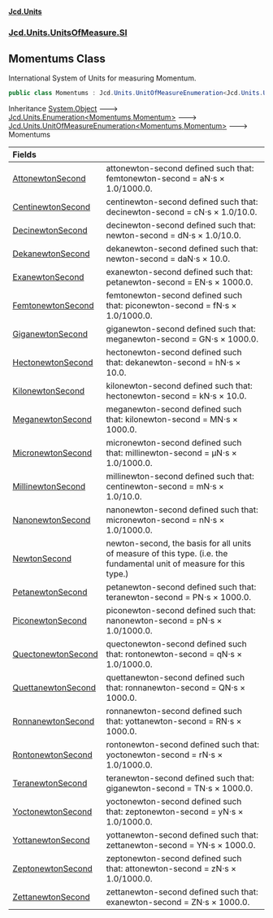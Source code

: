 #### [Jcd.Units](index 'index')
### [Jcd.Units.UnitsOfMeasure.SI](Jcd.Units.UnitsOfMeasure.SI 'Jcd.Units.UnitsOfMeasure.SI')

## Momentums Class

International System of Units for measuring Momentum.

```csharp
public class Momentums : Jcd.Units.UnitOfMeasureEnumeration<Jcd.Units.UnitsOfMeasure.SI.Momentums, Jcd.Units.UnitTypes.Momentum>
```

Inheritance [System.Object](https://docs.microsoft.com/en-us/dotnet/api/System.Object 'System.Object') &#129106; [Jcd.Units.Enumeration&lt;](Enumeration_TEnumeration,T_ 'Jcd.Units.Enumeration<TEnumeration,T>')[Momentums](Momentums 'Jcd.Units.UnitsOfMeasure.SI.Momentums')[,](Enumeration_TEnumeration,T_ 'Jcd.Units.Enumeration<TEnumeration,T>')[Momentum](Momentum 'Jcd.Units.UnitTypes.Momentum')[&gt;](Enumeration_TEnumeration,T_ 'Jcd.Units.Enumeration<TEnumeration,T>') &#129106; [Jcd.Units.UnitOfMeasureEnumeration&lt;](UnitOfMeasureEnumeration_TEnumeration,T_ 'Jcd.Units.UnitOfMeasureEnumeration<TEnumeration,T>')[Momentums](Momentums 'Jcd.Units.UnitsOfMeasure.SI.Momentums')[,](UnitOfMeasureEnumeration_TEnumeration,T_ 'Jcd.Units.UnitOfMeasureEnumeration<TEnumeration,T>')[Momentum](Momentum 'Jcd.Units.UnitTypes.Momentum')[&gt;](UnitOfMeasureEnumeration_TEnumeration,T_ 'Jcd.Units.UnitOfMeasureEnumeration<TEnumeration,T>') &#129106; Momentums

| Fields | |
| :--- | :--- |
| [AttonewtonSecond](Momentums.AttonewtonSecond 'Jcd.Units.UnitsOfMeasure.SI.Momentums.AttonewtonSecond') | attonewton-second defined such that: femtonewton-second = aN⋅s × 1.0/1000.0. |
| [CentinewtonSecond](Momentums.CentinewtonSecond 'Jcd.Units.UnitsOfMeasure.SI.Momentums.CentinewtonSecond') | centinewton-second defined such that: decinewton-second = cN⋅s × 1.0/10.0. |
| [DecinewtonSecond](Momentums.DecinewtonSecond 'Jcd.Units.UnitsOfMeasure.SI.Momentums.DecinewtonSecond') | decinewton-second defined such that: newton-second = dN⋅s × 1.0/10.0. |
| [DekanewtonSecond](Momentums.DekanewtonSecond 'Jcd.Units.UnitsOfMeasure.SI.Momentums.DekanewtonSecond') | dekanewton-second defined such that: newton-second = daN⋅s × 10.0. |
| [ExanewtonSecond](Momentums.ExanewtonSecond 'Jcd.Units.UnitsOfMeasure.SI.Momentums.ExanewtonSecond') | exanewton-second defined such that: petanewton-second = EN⋅s × 1000.0. |
| [FemtonewtonSecond](Momentums.FemtonewtonSecond 'Jcd.Units.UnitsOfMeasure.SI.Momentums.FemtonewtonSecond') | femtonewton-second defined such that: piconewton-second = fN⋅s × 1.0/1000.0. |
| [GiganewtonSecond](Momentums.GiganewtonSecond 'Jcd.Units.UnitsOfMeasure.SI.Momentums.GiganewtonSecond') | giganewton-second defined such that: meganewton-second = GN⋅s × 1000.0. |
| [HectonewtonSecond](Momentums.HectonewtonSecond 'Jcd.Units.UnitsOfMeasure.SI.Momentums.HectonewtonSecond') | hectonewton-second defined such that: dekanewton-second = hN⋅s × 10.0. |
| [KilonewtonSecond](Momentums.KilonewtonSecond 'Jcd.Units.UnitsOfMeasure.SI.Momentums.KilonewtonSecond') | kilonewton-second defined such that: hectonewton-second = kN⋅s × 10.0. |
| [MeganewtonSecond](Momentums.MeganewtonSecond 'Jcd.Units.UnitsOfMeasure.SI.Momentums.MeganewtonSecond') | meganewton-second defined such that: kilonewton-second = MN⋅s × 1000.0. |
| [MicronewtonSecond](Momentums.MicronewtonSecond 'Jcd.Units.UnitsOfMeasure.SI.Momentums.MicronewtonSecond') | micronewton-second defined such that: millinewton-second = μN⋅s × 1.0/1000.0. |
| [MillinewtonSecond](Momentums.MillinewtonSecond 'Jcd.Units.UnitsOfMeasure.SI.Momentums.MillinewtonSecond') | millinewton-second defined such that: centinewton-second = mN⋅s × 1.0/10.0. |
| [NanonewtonSecond](Momentums.NanonewtonSecond 'Jcd.Units.UnitsOfMeasure.SI.Momentums.NanonewtonSecond') | nanonewton-second defined such that: micronewton-second = nN⋅s × 1.0/1000.0. |
| [NewtonSecond](Momentums.NewtonSecond 'Jcd.Units.UnitsOfMeasure.SI.Momentums.NewtonSecond') | newton-second, the basis for all units of measure of this type. (i.e. the fundamental unit of measure for this type.) |
| [PetanewtonSecond](Momentums.PetanewtonSecond 'Jcd.Units.UnitsOfMeasure.SI.Momentums.PetanewtonSecond') | petanewton-second defined such that: teranewton-second = PN⋅s × 1000.0. |
| [PiconewtonSecond](Momentums.PiconewtonSecond 'Jcd.Units.UnitsOfMeasure.SI.Momentums.PiconewtonSecond') | piconewton-second defined such that: nanonewton-second = pN⋅s × 1.0/1000.0. |
| [QuectonewtonSecond](Momentums.QuectonewtonSecond 'Jcd.Units.UnitsOfMeasure.SI.Momentums.QuectonewtonSecond') | quectonewton-second defined such that: rontonewton-second = qN⋅s × 1.0/1000.0. |
| [QuettanewtonSecond](Momentums.QuettanewtonSecond 'Jcd.Units.UnitsOfMeasure.SI.Momentums.QuettanewtonSecond') | quettanewton-second defined such that: ronnanewton-second = QN⋅s × 1000.0. |
| [RonnanewtonSecond](Momentums.RonnanewtonSecond 'Jcd.Units.UnitsOfMeasure.SI.Momentums.RonnanewtonSecond') | ronnanewton-second defined such that: yottanewton-second = RN⋅s × 1000.0. |
| [RontonewtonSecond](Momentums.RontonewtonSecond 'Jcd.Units.UnitsOfMeasure.SI.Momentums.RontonewtonSecond') | rontonewton-second defined such that: yoctonewton-second = rN⋅s × 1.0/1000.0. |
| [TeranewtonSecond](Momentums.TeranewtonSecond 'Jcd.Units.UnitsOfMeasure.SI.Momentums.TeranewtonSecond') | teranewton-second defined such that: giganewton-second = TN⋅s × 1000.0. |
| [YoctonewtonSecond](Momentums.YoctonewtonSecond 'Jcd.Units.UnitsOfMeasure.SI.Momentums.YoctonewtonSecond') | yoctonewton-second defined such that: zeptonewton-second = yN⋅s × 1.0/1000.0. |
| [YottanewtonSecond](Momentums.YottanewtonSecond 'Jcd.Units.UnitsOfMeasure.SI.Momentums.YottanewtonSecond') | yottanewton-second defined such that: zettanewton-second = YN⋅s × 1000.0. |
| [ZeptonewtonSecond](Momentums.ZeptonewtonSecond 'Jcd.Units.UnitsOfMeasure.SI.Momentums.ZeptonewtonSecond') | zeptonewton-second defined such that: attonewton-second = zN⋅s × 1.0/1000.0. |
| [ZettanewtonSecond](Momentums.ZettanewtonSecond 'Jcd.Units.UnitsOfMeasure.SI.Momentums.ZettanewtonSecond') | zettanewton-second defined such that: exanewton-second = ZN⋅s × 1000.0. |
